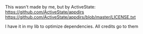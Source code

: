 This wasn't made by me, but by ActiveState:
https://github.com/ActiveState/appdirs
https://github.com/ActiveState/appdirs/blob/master/LICENSE.txt

I have it in my lib to optimize dependencies. All credits go to them